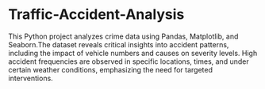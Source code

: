 # Traffic-Accident-Analysis
This Python project analyzes crime data using Pandas, Matplotlib, and Seaborn.The dataset reveals critical insights into accident patterns, including the impact of vehicle numbers and causes on severity levels. High accident frequencies are observed in specific locations, times, and under certain weather conditions, emphasizing the need for targeted interventions. 
